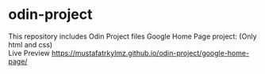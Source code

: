 # odin-project
This repository includes Odin Project files 
Google Home Page project: (Only html and css)  
Live Preview https://mustafatrkylmz.github.io/odin-project/google-home-page/
